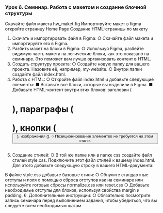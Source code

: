 ### Урок 6. Семинар. Работа с макетом и cоздание блочной структуры
 Скачайте файл макета hw_maket.fig
 Импортируйте макет в figma
 откройте страницу Home Page
 Создание HTML-страницы по макету
 1. Скачать и импортировать файл в Figma:
 ○ Скачайте файл макета и импортируйте его в Figma.
 2. Разбить макет на блоки в Figma:
 ○ Используя Figma, разбейте видимую часть макета на логические блоки,
 как это показано на семинаре. Это поможет вам лучше организовать
 контент в HTML.
 3. Создать структуру проекта:
 ○ Создайте новую папку для вашего проекта. Назовите её, например,
 my-website.
 ○ Внутри папки создайте файл index.html.
 4. Работа с HTML:
 ○ Откройте файл index.html и добавьте следующие элементы:
 ■ Вставьте все блоки, которые вы выделили в Figma.
 ■ Добавьте HTML-контент внутри этих блоков: заголовки (<h1>),
 параграфы (<p>), кнопки (<button>), изображения (<img>).
 ○ Позиционирование элементов не требуется на этом этапе.
 5. Создание стилей:
 ○ В той же папке или в папке css создайте файл стилей style.css.
 Подключите этот файл стилей к вашему index.html. Для этого добавьте следующую
 строку в <head> вашего HTML-документа:
 <link rel="stylesheet" href="style.css">
 В файле style.css добавьте базовые стили:
○ Обнулите стандартные отступы и поля с помощью сброса отступов как
 на семинаре или используйте готовые сбросы normalize.css или reset.css
 ○ Добавьте необходимые отступы для блоков, используя свойства margin
 и padding.
 6. Дополнительные инструкции:
 ○ Обязательно посмотрите запись семинара перед выполнением задания,
 чтобы убедиться, что вы следуете всем необходимым шагам